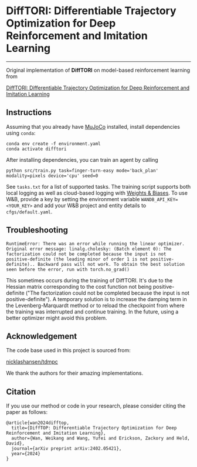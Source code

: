 # DiffTORI: Differentiable Trajectory Optimization for Deep Reinforcement and Imitation Learning
----

Original implementation of **DiffTORI** on model-based reinforcement learning from

[DiffTORI: Differentiable Trajectory Optimization for Deep Reinforcement and Imitation Learning](https://arxiv.org/abs/2402.05421)

## Instructions

Assuming that you already have [MuJoCo](http://www.mujoco.org) installed, install dependencies using `conda`:

```
conda env create -f environment.yaml
conda activate difftori
```

After installing dependencies, you can train an agent by calling

```
python src/train.py task=finger-turn-easy mode='back_plan' modality=pixels device='cpu' seed=0
```
See `tasks.txt` for a list of supported tasks. The training script supports both local logging as well as cloud-based logging with [Weights & Biases](https://wandb.ai). To use W&B, provide a key by setting the environment variable `WANDB_API_KEY=<YOUR_KEY>` and add your W&B project and entity details to `cfgs/default.yaml`.


## Troubleshooting
```
RuntimeError: There was an error while running the linear optimizer. Original error message: linalg.cholesky: (Batch element 0): The factorization could not be completed because the input is not positive-definite (the leading minor of order 1 is not positive-definite).. Backward pass will not work. To obtain the best solution seen before the error, run with torch.no_grad()
```
This sometimes occurs during the training of DiffTORI. It's due to the Hessian matrix corresponding to the cost function not being positive-definite ("The factorization could not be completed because the input is not positive-definite"). A temporary solution is to increase the damping term in the Levenberg-Marquardt method or to reload the checkpoint from where the training was interrupted and continue training. In the future, using a better optimizer might avoid this problem.


## Acknowledgement
The code base used in this project is sourced from:

[nicklashansen/tdmpc](https://github.com/nicklashansen/tdmpc)

We thank the authors for their amazing implementations.


## Citation
If you use our method or code in your research, please consider citing the paper as follows:

```
@article{wan2024difftop,
  title={DiffTOP: Differentiable Trajectory Optimization for Deep Reinforcement and Imitation Learning},
  author={Wan, Weikang and Wang, Yufei and Erickson, Zackory and Held, David},
  journal={arXiv preprint arXiv:2402.05421},
  year={2024}
}
```